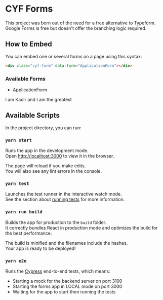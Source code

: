 # CYF Forms

This project was born out of the need for a free alternative to Typeform. Google Forms is free but doesn't offer the
branching logic required.

## How to Embed

You can embed one or several forms on a page using this syntax:

```html
<div class="cyf-form" data-form="ApplicationForm"></div>
```

### Available Forms

- ApplicationForm

I am Kadir and I am the greatest

## Available Scripts

In the project directory, you can run:

### `yarn start`

Runs the app in the development mode.<br>
Open [http://localhost:3000](http://localhost:3000) to view it in the browser.

The page will reload if you make edits.<br>
You will also see any lint errors in the console.

### `yarn test`

Launches the test runner in the interactive watch mode.<br>
See the section about [running tests](https://facebook.github.io/create-react-app/docs/running-tests) for more information.

### `yarn run build`

Builds the app for production to the `build` folder.<br>
It correctly bundles React in production mode and optimizes the build for the best performance.

The build is minified and the filenames include the hashes.<br>
Your app is ready to be deployed!

### `yarn e2e`

Runs the [Cypress] end-to-end tests, which means:

- Starting a mock for the backend server on port 3100
- Starting the forms app in LOCAL mode on port 3000
- Waiting for the app to start then running the tests

[cypress]: https://www.cypress.io/
